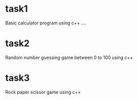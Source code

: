 # task1

Basic calculator program using c++
....

# task2

Random number guessing game between 0 to 100 using c++

# task3

Rock paper scissor game using c++
